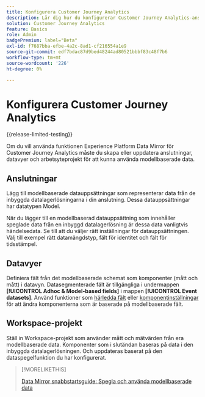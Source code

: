 ```yaml
---
title: Konfigurera Customer Journey Analytics
description: Lär dig hur du konfigurerar Customer Journey Analytics-anslutningar, datavyer och projekt för Experience Platform Data Mirror för Customer Journey Analytics
solution: Customer Journey Analytics
feature: Basics
role: Admin
badgePremium: label="Beta"
exl-id: f7687bba-efbe-4a2c-8ad1-cf216554a1e9
source-git-commit: edf7bdac87d9bed48244ad80521bbbf83c48f7b6
workflow-type: tm+mt
source-wordcount: '226'
ht-degree: 0%

---
```


# Konfigurera Customer Journey Analytics

{{release-limited-testing}}

Om du vill använda funktionen Experience Platform Data Mirror för Customer Journey Analytics måste du skapa eller uppdatera anslutningar, datavyer och arbetsyteprojekt för att kunna använda modellbaserade data.

## Anslutningar

Lägg till modellbaserade datauppsättningar som representerar data från de inbyggda datalagerlösningarna i din anslutning. Dessa datauppsättningar har datatypen Model.

När du lägger till en modellbaserad datauppsättning som innehåller speglade data från en inbyggd datalagerlösning är dessa data vanligtvis händelsedata. Se till att du väljer rätt inställningar för datauppsättningen. Välj till exempel rätt datamängdstyp, fält för identitet och fält för tidsstämpel.


## Datavyer

Definiera fält från det modellbaserade schemat som komponenter (mått och mått) i datavyn. Datasegmenterade fält är tillgängliga i undermappen **[!UICONTROL Adhoc & Model-based fields]** i mappen **[!UICONTROL Event datasets]**. Använd funktioner som [härledda fält](/help/data-views/derived-fields/derived-fields.md) eller [komponentinställningar](/help/data-views/component-settings/overview.md) för att ändra komponenterna som är baserade på modellbaserade fält.


## Workspace-projekt

Ställ in Workspace-projekt som använder mått och mätvärden från era modellbaserade data. Komponenter som i slutändan baseras på data i den inbyggda datalagerlösningen. Och uppdateras baserat på den dataspegelfunktion du har konfigurerat.

>[!MORELIKETHIS]
>
>[Data Mirror snabbstartsguide: Spegla och använda modellbaserade data](model-based.md)
>
